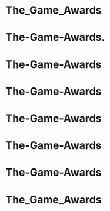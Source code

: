 # The_Game_Awards
# The-Game-Awards.
# The-Game-Awards
# The-Game-Awards
# The-Game-Awards
# The-Game-Awards
# The-Game-Awards
# The_Game_Awards
